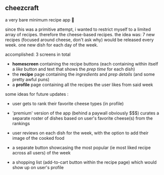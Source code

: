 ## cheezcraft
a very bare minimum recipe app 🧀

since this was a primitive attempt, i wanted to restrict myself to a limited array of recipes. 
therefore the cheese-based recipes. 
the idea was: 7 new recipes (focused around cheese, don't ask why) would be released every week.
one new dish for each day of the week. 

accomplished: 
3 screens in total

- **homescreen** containing the recipe buttons (each containing within itself a _like_ button and text that shows the _prep time_ for each dish)
- the **recipe** page containing the _ingredients_ and _prep details_ (and some pretty awful puns)
- a **profile** page containing all the recipes the user likes from said week 

some ideas for future updates  :

- user gets to rank their favorite cheese types (in profile)

- 'premium' version of the app (behind a paywall obviously $$$) curates a separate roster of dishes based on user's favorite cheese(s) from the rankings

- user reviews on each dish for the week, with the option to add their image of the cooked food

- a separate button showcasing the most popular (ie most liked recipe across all users) of the week

- a shopping list (add-to-cart button within the recipe page) which would show up on user's profile




